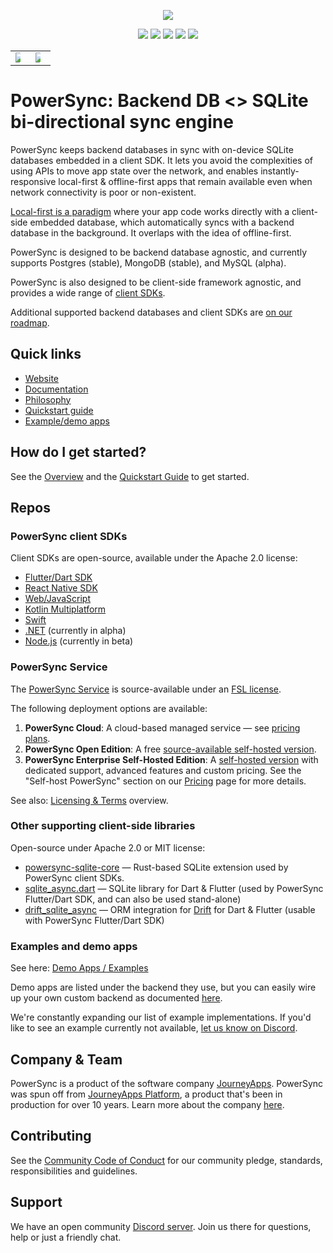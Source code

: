 <p align="center">
  <a href="https://www.powersync.com" target="_blank"><img src="https://github.com/user-attachments/assets/bee5c04c-3ff5-4e30-bca8-1e4abe772e7f"/></a>
</p>

<p align="center">
  <a href="https://docs.powersync.com/"><img src="https://img.shields.io/badge/status%20-%20stable%20-%20%23aa00ff"/></a>
  <a href="https://github.com/powersync-ja"><img src="https://img.shields.io/github/stars/powersync-ja?style=social"/></a>
  <a href="https://discord.gg/powersync" target="_blank"><img src="https://img.shields.io/discord/1138230179878154300?style=social&logo=discord&logoColor=%235865f2&label=Join%20Discord%20server"/></a>
  <a href="https://www.youtube.com/@powersync_" target="_blank"><img src="https://img.shields.io/youtube/channel/subscribers/UCSDdZvrZuizmc2EMBuTs2Qg?style=social&label=YouTube%20%40powersync_"/></a>
  <a href="https://twitter.com/powersync_" target="_blank"><img src="https://img.shields.io/twitter/follow/powersync_?&label=%40powersync_&style=social"/></a>
</p>

<p align="center">
  <table class="video-table">
    <tr>
      <td><a href="https://youtu.be/MGQP3DmZG00" target="_blank"><img src="https://img.youtube.com/vi/MGQP3DmZG00/maxresdefault.jpg" style="max-width: 50%"></a></td>
      <td><a href="https://youtu.be/QQ5KcB3o-4g" target="_blank"><img src="https://img.youtube.com/vi/QQ5KcB3o-4g/maxresdefault.jpg" style="max-width: 50%"></a></td>
    </tr>
  </table>
</p>

# PowerSync: Backend DB <> SQLite bi-directional sync engine
PowerSync keeps backend databases in sync with on-device SQLite databases embedded in a client SDK. It lets you avoid the complexities of using APIs to move app state over the network, and enables instantly-responsive local-first & offline-first apps that remain available even when network connectivity is poor or non-existent.

[Local-first is a paradigm](https://www.powersync.com/blog/local-first-is-a-big-deal-especially-for-the-web) where your app code works directly with a client-side embedded database, which automatically syncs with a backend database in the background. It overlaps with the idea of offline-first.

PowerSync is designed to be backend database agnostic, and currently supports Postgres (stable), MongoDB (stable), and MySQL (alpha).

PowerSync is also designed to be client-side framework agnostic, and provides a wide range of [client SDKs](#powersync-client-sdks).

Additional supported backend databases and client SDKs are [on our roadmap](https://roadmap.powersync.com/).

## Quick links
- [Website](https://www.powersync.com/)
- [Documentation](https://docs.powersync.com/)
- [Philosophy](https://docs.powersync.com/intro/powersync-philosophy)
- [Quickstart guide](https://docs.powersync.com/installation/quickstart-guide)
- [Example/demo apps](https://docs.powersync.com/resources/demo-apps-example-projects)

## How do I get started?
See the [Overview](https://docs.powersync.com/) and the [Quickstart Guide](https://docs.powersync.com/usage/quickstart-guide) to get started.

## Repos

### PowerSync client SDKs
Client SDKs are open-source, available under the Apache 2.0 license:
- [Flutter/Dart SDK](https://github.com/powersync-ja/powersync.dart)
- [React Native SDK](https://github.com/powersync-ja/powersync-js/tree/main/packages/react-native)
- [Web/JavaScript](https://github.com/powersync-ja/powersync-js/tree/main/packages/web)
- [Kotlin Multiplatform](https://github.com/powersync-ja/powersync-kotlin)
- [Swift](https://github.com/powersync-ja/powersync-swift)
- [.NET](https://github.com/powersync-ja/powersync-dotnet) (currently in alpha)
- [Node.js](https://github.com/powersync-ja/powersync-js/tree/main/packages/node) (currently in beta)

### PowerSync Service
The [PowerSync Service](https://github.com/powersync-ja/powersync-service) is source-available under an [FSL license](https://www.powersync.com/legal/fsl).

The following deployment options are available:
1. **PowerSync Cloud**: A cloud-based managed service — see [pricing plans](https://www.powersync.com/pricing).
2. **PowerSync Open Edition**: A free [source-available self-hosted version](https://docs.powersync.com/self-hosting/getting-started).
3. **PowerSync Enterprise Self-Hosted Edition**: A [self-hosted version](https://docs.powersync.com/self-hosting/enterprise) with dedicated support, advanced features and custom pricing. See the "Self-host PowerSync" section on our [Pricing](https://www.powersync.com/pricing) page for more details.

See also: [Licensing & Terms](https://www.powersync.com/legal/overview) overview.

### Other supporting client-side libraries
Open-source under Apache 2.0 or MIT license:
- [powersync-sqlite-core](https://github.com/powersync-ja/powersync-sqlite-core) — Rust-based SQLite extension used by PowerSync client SDKs.
- [sqlite_async.dart](https://github.com/powersync-ja/sqlite_async.dart) — SQLite library for Dart & Flutter (used by PowerSync Flutter/Dart SDK, and can also be used stand-alone)
- [drift_sqlite_async](https://github.com/powersync-ja/drift_sqlite_async/) — ORM integration for [Drift](https://drift.simonbinder.eu/) for Dart & Flutter (usable with PowerSync Flutter/Dart SDK)

### Examples and demo apps
See here: [Demo Apps / Examples](https://docs.powersync.com/resources/demo-apps-example-projects)

Demo apps are listed under the backend they use, but you can easily wire up your own custom backend as documented [here](https://docs.powersync.com/usage/installation/app-backend-setup).

We're constantly expanding our list of example implementations. If you'd like to see an example currently not available, [let us know on Discord](https://discord.gg/powersync). 

## Company & Team
PowerSync is a product of the software company [JourneyApps](https://journeyapps.com/). PowerSync was spun off from [JourneyApps Platform](https://github.com/journeyapps-platform), a product that's been in production for over 10 years. Learn more about the company [here](https://www.powersync.com/company).

## Contributing
See the [Community Code of Conduct](https://www.powersync.com/community-code-of-conduct) for our community pledge, standards, responsibilities and guidelines.

## Support
We have an open community [Discord server](https://discord.gg/powersync). Join us there for questions, help or just a friendly chat.
